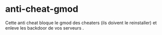 # anti-cheat-gmod
Cette anti cheat bloque le gmod des cheaters (ils doivent le reinstaller) et enleve les backdoor de vos serveurs .
